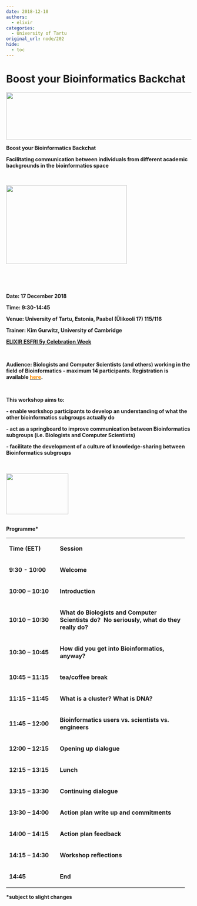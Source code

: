 ```yaml
---
date: 2018-12-10
authors:
  - elixir
categories:
  - University of Tartu
original_url: node/202
hide:
  - toc
---
```


# Boost your Bioinformatics Backchat
<img alt="" height="129" src="/sites/default/files/Screenshot%202018-11-23%20at%2000.24.54.png" width="800" /></p>

<p dir="ltr"><b id="docs-internal-guid-fe237aea-7fff-c63b-b0fb-350e6930eecd">Boost your Bioinformatics Backchat </b></p>

<p dir="ltr"><b id="docs-internal-guid-fe237aea-7fff-c63b-b0fb-350e6930eecd">Facilitating communication between individuals from different academic backgrounds in the bioinformatics space</b></p>

<p dir="ltr"><b id="docs-internal-guid-fe237aea-7fff-c63b-b0fb-350e6930eecd">&nbsp;</b></p>

<p dir="ltr"><b id="docs-internal-guid-fe237aea-7fff-c63b-b0fb-350e6930eecd"><img alt="" height="214" src="https://lh6.googleusercontent.com/e49rCY-bq_XBpvhwxzaq9ohHMTxmxhsDtLetzT-D4Id6ITByzLvCSxJzGdRl8gxsXVAhs_HPFhTHwkGVT8914wKoTBOarvpdfuwSgdaHgH97c8xZY-D_pBaePXdIBoqWiLp14MNm" width="328" /> &nbsp;</b></p>

<p dir="ltr">&nbsp;</p>

<p>&nbsp;</p>

<p dir="ltr"><b id="docs-internal-guid-fe237aea-7fff-c63b-b0fb-350e6930eecd">Date: 17 December 2018</b></p>

<p dir="ltr"><b id="docs-internal-guid-fe237aea-7fff-c63b-b0fb-350e6930eecd">Time: 9:30-14:45&nbsp;</b></p>

<p dir="ltr"><b id="docs-internal-guid-fe237aea-7fff-c63b-b0fb-350e6930eecd">Venue: University of Tartu, Estonia, Paabel (Ülikooli 17) 115/116</b></p>

<p dir="ltr"><b id="docs-internal-guid-fe237aea-7fff-c63b-b0fb-350e6930eecd">Trainer: Kim Gurwitz, University of Cambridge</b></p>

<p dir="ltr"><a href="https://elixir.ut.ee/node/173"><b>ELIXIR ESFRI 5y Celebration Week</b></a></p>

<p>&nbsp;</p>

<p dir="ltr"><b id="docs-internal-guid-fe237aea-7fff-c63b-b0fb-350e6930eecd">Audience: Biologists and Computer Scientists (and others) working in the field of Bioinformatics - maximum 14 participants. Registration is available </b><strong><a href="https://goo.gl/forms/P6rdE62V7revXYAR2"><span style="color:#FF8C00;">here</span></a></strong><b>.&nbsp;</b></p>

<p>&nbsp;</p>

<p dir="ltr"><b id="docs-internal-guid-fe237aea-7fff-c63b-b0fb-350e6930eecd">This workshop aims to:</b></p>

<p dir="ltr"><b id="docs-internal-guid-fe237aea-7fff-c63b-b0fb-350e6930eecd">- enable workshop participants to develop an understanding of what the other bioinformatics subgroups actually do</b></p>

<p dir="ltr"><b id="docs-internal-guid-fe237aea-7fff-c63b-b0fb-350e6930eecd">- act as a springboard to improve communication between Bioinformatics subgroups (i.e. Biologists and Computer Scientists)</b></p>

<p dir="ltr"><b id="docs-internal-guid-fe237aea-7fff-c63b-b0fb-350e6930eecd">- facilitate the development of a culture of knowledge-sharing between Bioinformatics subgroups</b></p>

<p><br />
<br />
<b id="docs-internal-guid-fe237aea-7fff-c63b-b0fb-350e6930eecd"><img alt="" height="111" src="https://lh6.googleusercontent.com/e49rCY-bq_XBpvhwxzaq9ohHMTxmxhsDtLetzT-D4Id6ITByzLvCSxJzGdRl8gxsXVAhs_HPFhTHwkGVT8914wKoTBOarvpdfuwSgdaHgH97c8xZY-D_pBaePXdIBoqWiLp14MNm" width="169" /></b><br />
&nbsp;</p>

<p dir="ltr"><b id="docs-internal-guid-fe237aea-7fff-c63b-b0fb-350e6930eecd">Programme*</b></p>

<table>
	<colgroup>
		<col width="138" />
		<col width="348" />
	</colgroup>
	<tbody>
		<tr>
			<td>
			<p dir="ltr"><b id="docs-internal-guid-fe237aea-7fff-c63b-b0fb-350e6930eecd">Time (EET)</b></p>
			</td>
			<td>
			<p dir="ltr"><b id="docs-internal-guid-fe237aea-7fff-c63b-b0fb-350e6930eecd">Session </b></p>
			</td>
		</tr>
		<tr>
			<td>
			<p dir="ltr"><b id="docs-internal-guid-fe237aea-7fff-c63b-b0fb-350e6930eecd">9:30 - 10:00</b></p>
			</td>
			<td>
			<p dir="ltr"><b id="docs-internal-guid-fe237aea-7fff-c63b-b0fb-350e6930eecd">Welcome</b></p>
			</td>
		</tr>
		<tr>
			<td>
			<p dir="ltr"><b id="docs-internal-guid-fe237aea-7fff-c63b-b0fb-350e6930eecd">10:00 – 10:10</b></p>
			</td>
			<td>
			<p dir="ltr"><b id="docs-internal-guid-fe237aea-7fff-c63b-b0fb-350e6930eecd">Introduction</b></p>
			</td>
		</tr>
		<tr>
			<td>
			<p dir="ltr"><b id="docs-internal-guid-fe237aea-7fff-c63b-b0fb-350e6930eecd">10:10 – 10:30</b></p>
			</td>
			<td>
			<p dir="ltr"><b id="docs-internal-guid-fe237aea-7fff-c63b-b0fb-350e6930eecd">What do Biologists and Computer Scientists do? &nbsp;No seriously, what do they really do?</b></p>
			</td>
		</tr>
		<tr>
			<td>
			<p dir="ltr"><b id="docs-internal-guid-fe237aea-7fff-c63b-b0fb-350e6930eecd">10:30 – 10:45</b></p>
			</td>
			<td>
			<p dir="ltr"><b id="docs-internal-guid-fe237aea-7fff-c63b-b0fb-350e6930eecd">How did you get into Bioinformatics, anyway?</b></p>
			</td>
		</tr>
		<tr>
			<td>
			<p dir="ltr"><b id="docs-internal-guid-fe237aea-7fff-c63b-b0fb-350e6930eecd">10:45 – 11:15</b></p>
			</td>
			<td>
			<p dir="ltr"><b id="docs-internal-guid-fe237aea-7fff-c63b-b0fb-350e6930eecd">tea/coffee break</b></p>
			</td>
		</tr>
		<tr>
			<td>
			<p dir="ltr"><b id="docs-internal-guid-fe237aea-7fff-c63b-b0fb-350e6930eecd">11:15 – 11:45</b></p>
			</td>
			<td>
			<p dir="ltr"><b id="docs-internal-guid-fe237aea-7fff-c63b-b0fb-350e6930eecd">What is a cluster? What is DNA?</b></p>
			</td>
		</tr>
		<tr>
			<td>
			<p dir="ltr"><b id="docs-internal-guid-fe237aea-7fff-c63b-b0fb-350e6930eecd">11:45 – 12:00</b></p>
			</td>
			<td>
			<p dir="ltr"><b id="docs-internal-guid-fe237aea-7fff-c63b-b0fb-350e6930eecd">Bioinformatics users vs. scientists vs. engineers</b></p>
			</td>
		</tr>
		<tr>
			<td>
			<p dir="ltr"><b id="docs-internal-guid-fe237aea-7fff-c63b-b0fb-350e6930eecd">12:00 – 12:15</b></p>
			</td>
			<td>
			<p dir="ltr"><b id="docs-internal-guid-fe237aea-7fff-c63b-b0fb-350e6930eecd">Opening up dialogue</b></p>
			</td>
		</tr>
		<tr>
			<td>
			<p dir="ltr"><b id="docs-internal-guid-fe237aea-7fff-c63b-b0fb-350e6930eecd">12:15 – 13:15</b></p>
			</td>
			<td>
			<p dir="ltr"><b id="docs-internal-guid-fe237aea-7fff-c63b-b0fb-350e6930eecd">Lunch </b></p>
			</td>
		</tr>
		<tr>
			<td>
			<p dir="ltr"><b id="docs-internal-guid-fe237aea-7fff-c63b-b0fb-350e6930eecd">13:15 – 13:30</b></p>
			</td>
			<td>
			<p dir="ltr"><b id="docs-internal-guid-fe237aea-7fff-c63b-b0fb-350e6930eecd">Continuing dialogue</b></p>
			</td>
		</tr>
		<tr>
			<td>
			<p dir="ltr"><b id="docs-internal-guid-fe237aea-7fff-c63b-b0fb-350e6930eecd">13:30 – 14:00</b></p>
			</td>
			<td>
			<p dir="ltr"><b id="docs-internal-guid-fe237aea-7fff-c63b-b0fb-350e6930eecd">Action plan write up and commitments</b></p>
			</td>
		</tr>
		<tr>
			<td>
			<p dir="ltr"><b id="docs-internal-guid-fe237aea-7fff-c63b-b0fb-350e6930eecd">14:00 – 14:15</b></p>
			</td>
			<td>
			<p dir="ltr"><b id="docs-internal-guid-fe237aea-7fff-c63b-b0fb-350e6930eecd">Action plan feedback</b></p>
			</td>
		</tr>
		<tr>
			<td>
			<p dir="ltr"><b id="docs-internal-guid-fe237aea-7fff-c63b-b0fb-350e6930eecd">14:15 – 14:30</b></p>
			</td>
			<td>
			<p dir="ltr"><b id="docs-internal-guid-fe237aea-7fff-c63b-b0fb-350e6930eecd">Workshop reflections</b></p>
			</td>
		</tr>
		<tr>
			<td>
			<p dir="ltr"><b id="docs-internal-guid-fe237aea-7fff-c63b-b0fb-350e6930eecd">14:45</b></p>
			</td>
			<td>
			<p dir="ltr"><b id="docs-internal-guid-fe237aea-7fff-c63b-b0fb-350e6930eecd">End</b></p>
			</td>
		</tr>
	</tbody>
</table>

<p dir="ltr"><b id="docs-internal-guid-fe237aea-7fff-c63b-b0fb-350e6930eecd">*subject to slight changes</b></p>

